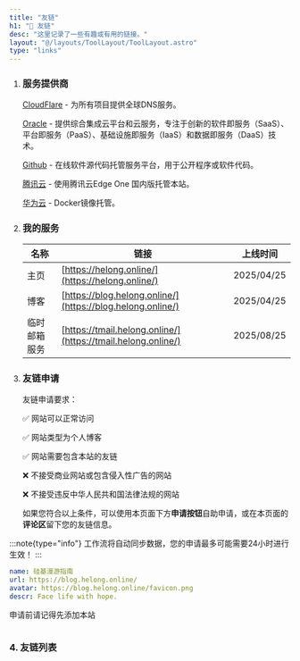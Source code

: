 ```yaml
---
title: "友链"
h1: "🔗 友链"
desc: "这里记录了一些有趣或有用的链接。"
layout: "@/layouts/ToolLayout/ToolLayout.astro"
type: "links"
---
```


<script src='/assets/js/fas.js' crossorigin='anonymous'></script>

<link rel="stylesheet" type="text/css" href="https://at.alicdn.com/t/c/font_4902778_qnbxgtmm4i9.css">

1. ### 服务提供商

    <i class="fa-brands fa-cloudflare"></i> [CloudFlare](https://www.cloudflare.com/zh-cn/) - 为所有项目提供全球DNS服务。
    
    <i class="fa-solid fa-server"></i> [Oracle](https://www.oracle.com/) - 提供综合集成云平台和云服务，专注于创新的软件即服务（SaaS）、平台即服务（PaaS）、基础设施即服务（IaaS）和数据即服务（DaaS）技术。
    
    <i class="fa-brands fa-github"></i> [Github](https://github.com/) - 在线软件源代码托管服务平台，用于公开程序或软件代码。

    <i class="iconfont icon-tengxunyun"></i> [腾讯云](https://cloud.tencent.com/) - 使用腾讯云Edge One 国内版托管本站。

    <i class="iconfont icon-huawei"></i> [华为云](https://huaweicloud.com/) - Docker镜像托管。

2. ### 我的服务

    | 名称     | 链接                                                           | 上线时间       |
    |--------|--------------------------------------------------------------|------------|
    | 主页     | [https://helong.online/](https://helong.online/)             | 2025/04/25 |
    | 博客     | [https://blog.helong.online/](https://blog.helong.online/)   | 2025/04/25 |
    | 临时邮箱服务 | [https://tmail.helong.online/](https://tmail.helong.online/) | 2025/08/25 |

3. ### 友链申请

    友链申请要求：

    ✅ 网站可以正常访问

    ✅ 网站类型为个人博客

    ✅ 网站需要包含本站的友链

    ❌ 不接受商业网站或包含侵入性广告的网站

    ❌ 不接受违反中华人民共和国法律法规的网站

    如果您符合以上条件，可以使用本页面下方**申请按钮**自助申请，或在本页面的**评论区**留下您的友链信息。  

:::note{type="info"}
工作流将自动同步数据，您的申请最多可能需要24小时进行生效！
:::


```yaml
name: 硅基漫游指南
url: https://blog.helong.online/
avatar: https://blog.helong.online/favicon.png
descr: Face life with hope.
```
申请前请记得先添加本站

<div id="link-button-container" class="operate-button-container" style="display:flex;justify-content:center"></div>

<h3 id="friend-links-list">4. 友链列表</h3>